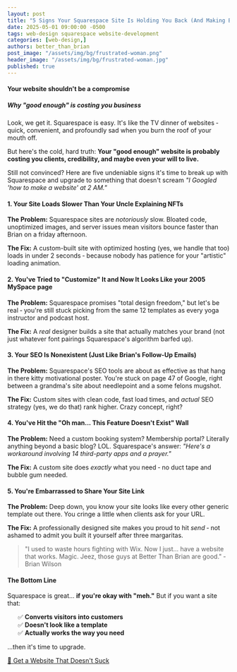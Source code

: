 ```yaml
---
layout: post
title: "5 Signs Your Squarespace Site Is Holding You Back (And Making Brian Look Good)"
date: 2025-05-01 09:00:00 -0500
tags: web-design squarespace website-development
categories: [web-design,]
authors: better_than_brian
post_image: "/assets/img/bg/frustrated-woman.png"
header_image: "/assets/img/bg/frustrated-woman.jpg"
published: true
---
```


<h4>Your website shouldn't be a compromise</h4>
<h5>Why "good enough" is costing you business</h5>


<p>Look, we get it. Squarespace is easy. It's like the TV dinner of websites &dash; quick, convenient, and profoundly sad when you burn the roof of your mouth off.</p>

<p>But here's the cold, hard truth: <strong>Your "good enough" website is probably costing you clients, credibility, and maybe even your will to live.</strong></p>

<p>Still not convinced? Here are five undeniable signs it's time to break up with Squarespace and upgrade to something that doesn't scream <em>"I Googled 'how to make a website' at 2 AM."</em></p>

<h4>1. Your Site Loads Slower Than Your Uncle Explaining NFTs</h4>
<p><strong>The Problem:</strong> Squarespace sites are <em>notoriously</em> slow. Bloated code, unoptimized images, and server issues mean visitors bounce faster than Brian on a friday afternoon.</p>

<p><strong>The Fix:</strong> A custom-built site with optimized hosting (yes, we handle that too) loads in under 2 seconds &dash; because nobody has patience for your "artistic" loading animation.</p>

<h4>2. You've Tried to "Customize" It and Now It Looks Like your 2005 MySpace page</h4>
<p><strong>The Problem:</strong> Squarespace promises "total design freedom," but let's be real &dash; you're still stuck picking from the same 12 templates as every yoga instructor and podcast host.</p>

<p><strong>The Fix:</strong> A <em>real</em> designer builds a site that actually matches your brand (not just whatever font pairings Squarespace's algorithm barfed up).</p>

<h4>3. Your SEO Is Nonexistent (Just Like Brian's Follow-Up Emails)</h4>
<p><strong>The Problem:</strong> Squarespace's SEO tools are about as effective as that hang in there kitty motivational poster. You're stuck on page 47 of Google, right between a grandma's site about needlepoint and a some felons mugshot.</p>

<p><strong>The Fix:</strong> Custom sites with clean code, fast load times, and <em>actual</em> SEO strategy (yes, we do that) rank higher. Crazy concept, right?</p>

<h4>4. You've Hit the "Oh man... This Feature Doesn't Exist" Wall</h4>
<p><strong>The Problem:</strong> Need a custom booking system? Membership portal? Literally anything beyond a basic blog? LOL. Squarespace's answer: <em>"Here's a workaround involving 14 third-party apps and a prayer."</em></p>

<p><strong>The Fix:</strong> A custom site does <em>exactly</em> what you need &dash; no duct tape and bubble gum needed.</p>

<h4>5. You're Embarrassed to Share Your Site Link</h4>
<p><strong>The Problem:</strong> Deep down, you know your site looks like every other generic template out there. You cringe a little when clients ask for your URL.</p>

<p><strong>The Fix:</strong> A professionally designed site makes you proud to hit <em>send</em> &dash; not ashamed to admit you built it yourself after three margaritas.</p>

<blockquote class="blockquote single-quote">
  <p>"I used to waste hours fighting with Wix. Now I just... have a website that works. Magic. Jeez, those guys at Better Than Brian are good."  &dash;  Brian Wilson</p>
</blockquote>

<h4>The Bottom Line</h4>
<p>Squarespace is great... <strong>if you're okay with "meh."</strong> But if you want a site that:</p>
<ul>
  <li style="list-style:none">✅ <strong>Converts visitors into customers</strong></li>
  <li style="list-style:none">✅ <strong>Doesn't look like a template</strong></li>
  <li style="list-style:none">✅ <strong>Actually works the way you need</strong></li>
</ul>

<p>...then it's time to upgrade.</p>

<p><a href="/contact" class="btn btn-primary">🚀 Get a Website That Doesn't Suck</a></p>

<!-- <p><strong>P.S.</strong> If you're still on the fence, take our <em>"Is Your Website Secretly Terrible?"</em> quiz. (Spoiler: It probably is.) <a href="/quiz">🔗 Take the Quiz</a></p> -->